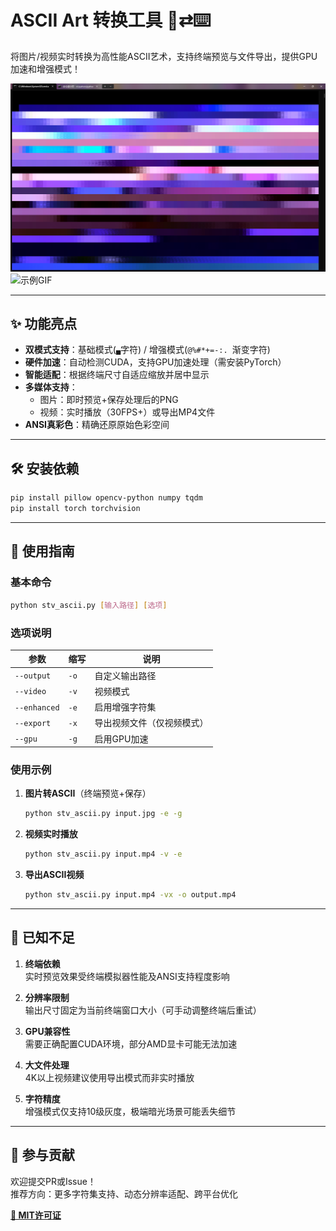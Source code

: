 # ASCII Art 转换工具 🎨⇄⌨️

将图片/视频实时转换为高性能ASCII艺术，支持终端预览与文件导出，提供GPU加速和增强模式！

![示例图片](demo/details-1.png "图片转ASCII示例")  
![示例GIF](demo/demo_video.gif "视频转ASCII示例")

---

## ✨ 功能亮点
- **双模式支持**：基础模式(`▄`字符) / 增强模式(`@%#*+=-:. `渐变字符)
- **硬件加速**：自动检测CUDA，支持GPU加速处理（需安装PyTorch）
- **智能适配**：根据终端尺寸自适应缩放并居中显示
- **多媒体支持**：
  - 图片：即时预览+保存处理后的PNG
  - 视频：实时播放（30FPS+）或导出MP4文件
- **ANSI真彩色**：精确还原原始色彩空间

---

## 🛠️ 安装依赖
```bash
pip install pillow opencv-python numpy tqdm
pip install torch torchvision
```

---

## 🚀 使用指南

### 基本命令
```bash
python stv_ascii.py [输入路径] [选项]
```

### 选项说明
| 参数 | 缩写 | 说明 |
|------|------|------|
| `--output` | `-o` | 自定义输出路径 |
| `--video`  | `-v` | 视频模式 |
| `--enhanced` | `-e` | 启用增强字符集 |
| `--export` | `-x` | 导出视频文件（仅视频模式）|
| `--gpu` | `-g` | 启用GPU加速 |

### 使用示例
1. **图片转ASCII**（终端预览+保存）
   ```bash
   python stv_ascii.py input.jpg -e -g
   ```

2. **视频实时播放**
   ```bash
   python stv_ascii.py input.mp4 -v -e
   ```

3. **导出ASCII视频**
   ```bash
   python stv_ascii.py input.mp4 -vx -o output.mp4
   ```

---

## 📝 已知不足
1. **终端依赖**  
   实时预览效果受终端模拟器性能及ANSI支持程度影响

2. **分辨率限制**  
   输出尺寸固定为当前终端窗口大小（可手动调整终端后重试）

3. **GPU兼容性**  
   需要正确配置CUDA环境，部分AMD显卡可能无法加速

4. **大文件处理**  
   4K以上视频建议使用导出模式而非实时播放

5. **字符精度**  
   增强模式仅支持10级灰度，极端暗光场景可能丢失细节

---

## 🤝 参与贡献
欢迎提交PR或Issue！  
推荐方向：更多字符集支持、动态分辨率适配、跨平台优化

**[📜 MIT许可证](LICENSE)**
